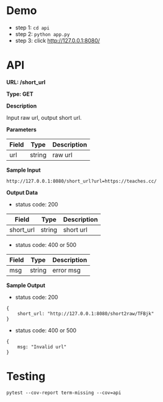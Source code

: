 # Demo

- step 1: `cd api` 
- step 2: `python app.py` 
- step 3: click http://127.0.0.1:8080/ 

# API
**URL: /short_url**

**Type: GET**

**Description**

Input raw url, output short url.

**Parameters**

| Field         | Type   | Description                              |
| ------------- | ------ | ---------------------------------------- |
| url | string | raw url |

**Sample Input**

```
http://127.0.0.1:8080/short_url?url=https://teaches.cc/
```

**Output Data**
- status code: 200

| Field           | Type    | Description     |
| --------------- | ------- | --------------- |
| short_url     | string  | short url        |

- status code: 400 or 500

| Field           | Type    | Description     |
| --------------- | ------- | --------------- |
| msg     | string  | error msg        |

**Sample Output**
- status code: 200
```
{
    short_url: "http://127.0.0.1:8080/short2raw/TFBjk"
}
```
- status code: 400 or 500
```
{
    msg: "Invalid url"
}
```
# Testing
```
pytest --cov-report term-missing --cov=api
```
